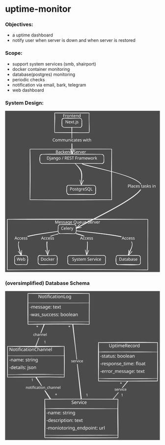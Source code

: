 # uptime-monitor

### Objectives:
- a uptime dashboard
- notify user when server is down and when server is restored

### Scope:
- support system services (smb, shairport)
- docker container monitoring
- database(postgres) monitoring
- periodic checks
- notification via email, bark, telegram
- web dashboard

### System Design:
![system-design.svg](docs%2Freadme-img%2Fsystem-design.svg)

### (oversimplified) Database Schema
![database-design.svg](docs%2Freadme-img%2Fdatabase-design.svg)
